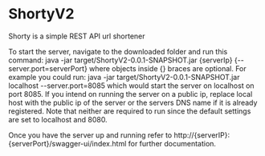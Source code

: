 # ShortyV2
Shorty is a simple REST API url shortener

To start the server, navigate to the downloaded folder and run this command:
java -jar target/ShortyV2-0.0.1-SNAPSHOT.jar {serverIp} {--server.port=serverPort}
where objects inside {} braces are optional. For example you could run:
java -jar target/ShortyV2-0.0.1-SNAPSHOT.jar localhost --server.port=8085
which would start the server on localhost on port 8085. If you intend on running the server on a public ip, replace local host with the public ip of the server or the servers DNS name if it is already registered. Note that neither are required to run since the default settings are set to localhost and 8080.

Once you have the server up and running refer to http://{serverIP}:{serverPort}/swagger-ui/index.html for further documentation.
